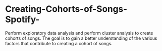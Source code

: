 # Creating-Cohorts-of-Songs-Spotify-
Perform exploratory data analysis and perform cluster analysis to create cohorts of songs. The goal is to gain a better understanding of the various factors that contribute to creating a cohort of songs.
